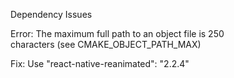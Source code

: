 Dependency Issues

Error: The maximum full path to an object file is 250    
    characters (see CMAKE_OBJECT_PATH_MAX)

Fix: Use "react-native-reanimated": "2.2.4"
